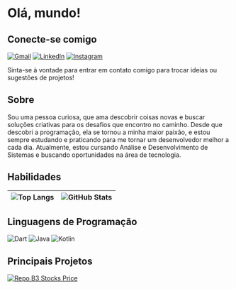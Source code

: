 # Olá, mundo!
## Conecte-se comigo

 [![Gmail](https://img.shields.io/badge/-Gmail-c14438?style=flat&logo=Gmail&logoColor=white)](mailto:jairoauves8@gmail.com)  [![LinkedIn](https://img.shields.io/badge/-LinkedIn-blue?style=flat&logo=Linkedin&logoColor=white)](https://www.linkedin.com/in/jairo-laranjeira-alves-69a921221/) 
 [![Instagram](https://img.shields.io/badge/-Instagram-bc2a8d?style=flat&logo=Instagram&logoColor=white)](https://www.instagram.com/jairo_l_alves/)



Sinta-se à vontade para entrar em contato comigo para trocar ideias ou sugestões de projetos!
## Sobre
Sou uma pessoa curiosa, que ama descobrir coisas novas e buscar soluções criativas para os desafios que encontro no caminho. Desde que descobri a programação, ela se tornou a minha maior paixão, e estou sempre estudando e praticando para me tornar um desenvolvedor melhor a cada dia. Atualmente, estou cursando Análise e Desenvolvimento de Sistemas e buscando oportunidades na área de tecnologia.



 ## Habilidades
  | <img src="https://github-readme-stats-git-masterrstaa-rickstaa.vercel.app/api/top-langs/?username=jairoLAlves&theme=react" alt="Top Langs"> | <img src="https://github-readme-stats.vercel.app/api?username=jairoLalves&theme=react" alt="GitHub Stats"> |
  |---------|---------|
  



## Linguagens de Programação
![Dart](https://img.shields.io/badge/Dart-000?style=for-the-badge&logo=Dart)
![Java](https://img.shields.io/badge/Java-000?style=for-the-badge&logo=Java)
![Kotlin](https://img.shields.io/badge/Kotlin-000?style=for-the-badge&logo=Kotlin)

## Principais Projetos
[![Repo B3 Stocks Price](https://github-readme-stats.vercel.app/api/pin/?username=jairoLAlves&repo=b3-stocks-price&theme=react)](https://github.com/jairoLAlves/b3-stocks-price)


